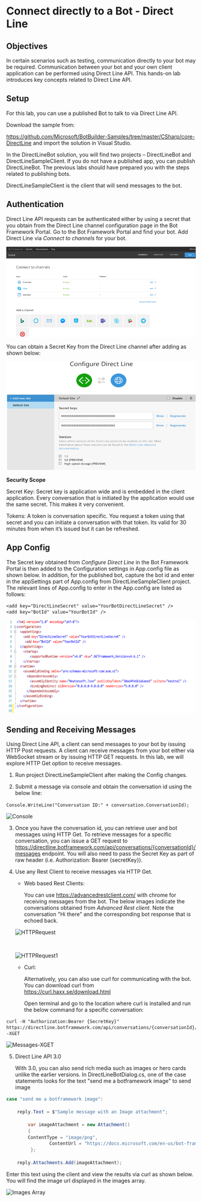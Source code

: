# Connect directly to a Bot  - Direct Line

## Objectives

In certain scenarios such as testing, communication directly to your bot may be required. Communication between your bot and your own client application can be performed using Direct Line API. This hands-on lab introduces key concepts related to Direct Line API.

## Setup

For this lab, you can use a published Bot to talk to via Direct Line API. 

Download the sample from:

https://github.com/Microsoft/BotBuilder-Samples/tree/master/CSharp/core-DirectLine and import the solution in Visual Studio.

In the DirectLineBot solution, you will find two projects – DirectLineBot and DirectLineSampleClient. If you do not have a published app, you can publish DirectLineBot. The previous labs should have prepared you with the steps related to publishing bots. 

DirectLineSampleClient is the client that will send messages to the bot.

## Authentication

Direct Line API requests can be authenticated either by using a secret that you obtain from the Direct Line channel configuration page in the Bot Framework Portal. Go to the Bot Framework Portal and find your bot. Add Direct Line via *Connect to channels* for your bot.

![Connect to channels](https://github.com/SRIVIDYAMEDURI/Deep-Learning/blob/master/images/ConnectToChannels.png)

You can obtain a Secret Key from the Direct Line channel after adding as shown below:

![Direct Line](https://github.com/SRIVIDYAMEDURI/Deep-Learning/blob/master/images/DirectLine.png)

**Security Scope**

Secret Key: Secret key is application wide and is embedded in the client application. Every conversation that is initiated by the application would use the same secret. This makes it very convenient.

Tokens: A token is conversation specific. You request a token using that secret and you can initiate a conversation with that token. Its valid for 30 minutes from when it’s issued but it can be refreshed.

## App Config

The Secret key obtained from *Configure Direct Line* in the Bot Framework Portal is then added to the Configuration settings in App.config file as shown below. In addition, for the published bot, capture the bot id and enter in the appSettings part of App.config from DirectLineSampleClient project. The relevant lines of App.config to enter in the App.config are listed as follows:

```
<add key="DirectLineSecret" value="YourBotDirectLineSecret" />
<add key="BotId" value="YourBotId" />
```

![Config](https://github.com/SRIVIDYAMEDURI/Deep-Learning/blob/master/images/Config.png)

## Sending and Receiving Messages

Using Direct Line API, a client can send messages to your bot by issuing HTTP Post requests. A client can receive messages from your bot either via WebSocket stream or by issuing HTTP GET requests. In this lab, we will explore HTTP Get option to receive messages.

1.	Run project DirectLineSampleClient after making the Config changes.

2.	Submit a message via console and obtain the conversation id using the below line:

````Console.WriteLine("Conversation ID:" + conversation.ConversationId);````

![Console](https://github.com/SRIVIDYAMEDURI/Deep-Learning/blob/master/images/Console1.png)

3.	Once you have the conversation id, you can retrieve user and bot messages using HTTP Get. To retrieve messages for a specific conversation, you can issue a GET request to https://directline.botframework.com/api/conversations/{conversationId}/messages endpoint. You will also need to pass the Secret Key as part of raw header (i.e. Authorization: Bearer {secretKey}).

4.	Use any Rest Client to receive messages via HTTP Get.

	* Web based Rest Clients:

		You can use https://advancedrestclient.com/ with chrome for receiving messages from the bot. The below images indicate 		the conversations obtained from *Advanced Rest client*. Note the conversation "Hi there" and the corresponding bot			response that is echoed back.

	![HTTPRequest](https://github.com/SRIVIDYAMEDURI/Deep-Learning/blob/master/images/HTTP_Request_1.1.png)


	&nbsp;

	![HTTPRequest1](https://github.com/SRIVIDYAMEDURI/Deep-Learning/blob/master/images/HTTP_Request_1.2.png)

	* Curl:

		Alternatively, you can also use curl for communicating with the bot. You can download curl from 	
	https://curl.haxx.se/download.html

		Open terminal and go to the location where curl is installed and run the below command for a specific conversation:
		
```
curl -H "Authorization:Bearer {SecretKey}" https://directline.botframework.com/api/conversations/{conversationId}/messages -XGET
```

![Messages-XGET](https://github.com/SRIVIDYAMEDURI/Deep-Learning/blob/master/images/Messages-XGET5.png)

5.	Direct Line API 3.0

	With 3.0, you can also send rich media such as images or hero cards unlike the earlier versions. In DirectLineBotDialog.cs, one of the case statements looks for the text "send me a botframework image" to send image

```c#
case "send me a botframework image":
                    
	reply.Text = $"Sample message with an Image attachment";

        var imageAttachment = new Attachment()
        {
		ContentType = "image/png",
                ContentUrl = "https://docs.microsoft.com/en-us/bot-framework/media/how-it-works/architecture-resize.png",
         };

	reply.Attachments.Add(imageAttachment);
```

Enter this text using the client and view the results via curl as shown below. You will find the image url displayed in the images array.

![Images Array](https://github.com/SRIVIDYAMEDURI/Deep-Learning/blob/master/images/ImagesArray2.png)
